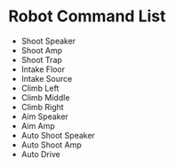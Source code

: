 # Robot Command List

* Shoot Speaker
* Shoot Amp
* Shoot Trap
* Intake Floor
* Intake Source
* Climb Left
* Climb Middle
* Climb Right
* Aim Speaker
* Aim Amp
* Auto Shoot Speaker
* Auto Shoot Amp
* Auto Drive
